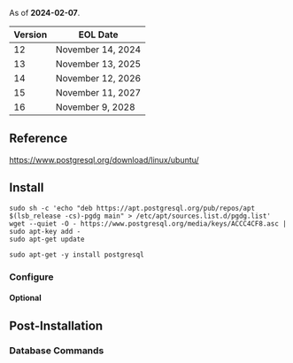 
As of **2024-02-07**.

| Version | EOL Date |
| ---- | ---- |
| 12 | November 14, 2024 |
| 13 | November 13, 2025 |
| 14 | November 12, 2026 |
| 15 | November 11, 2027 |
| 16 | November 9, 2028 |

## Reference

https://www.postgresql.org/download/linux/ubuntu/

## Install

```
sudo sh -c 'echo "deb https://apt.postgresql.org/pub/repos/apt $(lsb_release -cs)-pgdg main" > /etc/apt/sources.list.d/pgdg.list'
wget --quiet -O - https://www.postgresql.org/media/keys/ACCC4CF8.asc | sudo apt-key add -
sudo apt-get update
```

```
sudo apt-get -y install postgresql
```

### Configure

#### Optional

## Post-Installation

### Database Commands
